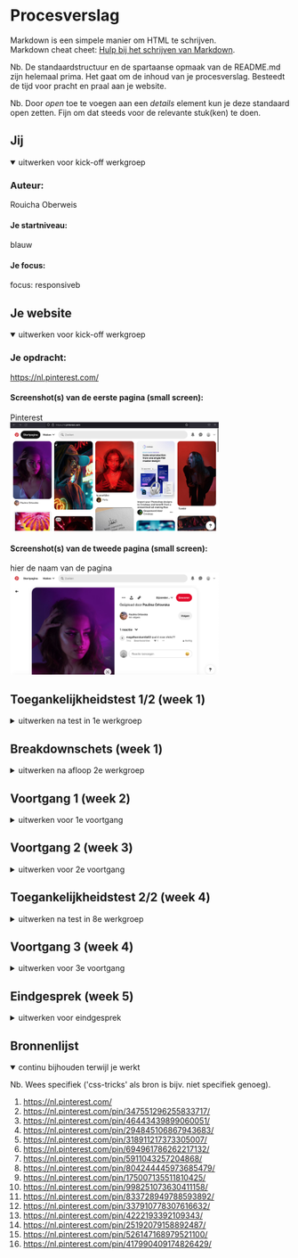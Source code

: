 # Procesverslag
Markdown is een simpele manier om HTML te schrijven.  
Markdown cheat cheet: [Hulp bij het schrijven van Markdown](https://github.com/adam-p/markdown-here/wiki/Markdown-Cheatsheet).

Nb. De standaardstructuur en de spartaanse opmaak van de README.md zijn helemaal prima. Het gaat om de inhoud van je procesverslag. Besteedt de tijd voor pracht en praal aan je website.

Nb. Door *open* toe te voegen aan een *details* element kun je deze standaard open zetten. Fijn om dat steeds voor de relevante stuk(ken) te doen.





## Jij

<details open>
  <summary>uitwerken voor kick-off werkgroep</summary>

  ### Auteur:
  Rouicha Oberweis

  #### Je startniveau:
  blauw

  #### Je focus:
  focus: responsiveb
 
</details>





## Je website

<details open>
  <summary>uitwerken voor kick-off werkgroep</summary>

  ### Je opdracht:
  https://nl.pinterest.com/

  #### Screenshot(s) van de eerste pagina (small screen): 
  Pinterest  
  <img src="/readmeimages/Pinterest_1.png" width="375px" alt="homepagina pinterest">

  #### Screenshot(s) van de tweede pagina (small screen):
  hier de naam van de pagina  
  <img src="readmeimages/Pinterest_2.png" width="375px" alt="detailpagina van pinterest">
 
</details>



## Toegankelijkheidstest 1/2 (week 1)

<details>
  <summary>uitwerken na test in 1e werkgroep</summary>

  ### Bevindingen
  Bevindingen screen reader:
  Tijdens het testen, merkte ik dat Pinterest de afbeeldingen op de startpagina als link beschreef en gaf geen uitleg over hoe de afbeelding eruit zag.
  Ook drukte ik perongeluk een keer te veel op tab. Het was voor mij niet duidelijk hoe ik nu terug zou kunnen navigeren.
  Je moet alle reacties nagaan met de screenreader om naar de gerelateerde afbleedingen te gaan. Dit kost veel tijd en geduld. Het zou makkelijker zijn als je de reacties open kon klikken als je daar geintresseerd in bent. Nu moet je alles nagaan, ondanks je daar geen interesse in hebt.
  De knoppen worden niet goed uitgelegd. Er staat alleen het woord knop en niet wat de knop doet.
  De volgorde van het oplezen van de content is niet van links naar rechts. Het begint in het midden en gaat dan naar links. Daarna leest het de informatie die links op de pagina staat.
  Het is moeilijk om voorbij de advertenties te navigeren, omdat die veel link knoppen hebben, waar je voorbij moet navigeren.
  Er wordt aangeven dat je op een link staat, maar niet waar de link naar lijdt.
  Het geeft 6w aan en niet letterlijk 6 weken. Dit kan nogal verwarrend overkomen.

  Bevindingen met muis/toetsenbord:
  Met tab komt er een hele subtiele blauwe rand om de content/knoppen heen. Het is zo subtiel, dat het moeilijk is om het te volgen. Vooral wanneer het om de afbeeldingen gaat. Dat is het niet meer te volgen welke afbeelding geslecteerd is.
  Niet alle knoppen werken met Tab. 
  Geen logische volgorde om in te navigeren met Tab.
  Spatie heeft steeds een andere werking. Zodra je weet hoe dit werkt, werkt dit erg prettig.
  Wanneer je over de knoppen heen hovert met je muis, geeft het aan wat de knop is. Dit vind ik erg goed en maakt het duidelijker. 
  Wanneer je over de content heen hovert, komen er verschillende opties te voor schijn. Klik je erop, dan kom je op de detailpagina van de afbeelding. Hier zie je de afbeelding groot, titel, en heel soms een kleine beschrijving.

  Bevindingen kleuren:
  Het viel me op dat de website er echt heel anders uitzag wanneer je contrast en pronotapie ging veranderen. Hierdoor realiseer ik me dat het contrast hoog moet zijn, zodat mensen die al weinig contrast zien, nog in ieder geval iets van contrast kunnen zien.

  #### Screenreader
  Hier korte omschrijving (met indien nodig afbeeldingen)
    <img src="readmeimages/screenshot-pagina-1.png" width="375px" alt="screenshot van bordpagina op pinterest. onduidelijke beschrijving over knop">
    <img src="readmeimages/screenshot-pagina-2.png" width="375px" alt="sreenshot van de startpagina van pinterest. onduidelijke beschrijving over knop. Niet duidelijk over welke knop het gaat">
    <img src="readmeimages/screenshot-pagina-3.png" width="375px" alt="screenshot van startpagina van pinterest. Screenreader geeft 15 onderdelen aan en niet een beschrijving van de afbeeldingen ">


  Met de screenreader navigeerde door de volledige pagina. Ik merkte dat dit anders ging dan verwacht.

  Tijdens het testen, merkte ik dat Pinterest de afbeeldingen op de startpagina als link beschreef en gaf geen uitleg over hoe de afbeelding eruit zag. Dit zou ik kunnen oplossen met een goede alt tekst. Soms hadden de knoppen een goede uitleg en soms werd het alleen als knop beschreven. Dit kan heel verwarrend zijn voor de gebruiker. Dit wil ik graag beter doen.

  Ook zou ik teksten volledig uitschrijven en geen afkortingen gebruiken, omdat dit nogal vaag kan zijn.

  #### Muis en Toetsenbord 
  Hier korte omschrijving (met indien nodig afbeeldingen)
    <img src="readmeimages/screenshot-pagina-4.png" width="375px" alt="screenshot van startpagina pinterest als je hovert over een afbeelding van de content">
    <img src="readmeimages/screenshot-pagina-5.png" width="375px" alt="sreenshot van een hover over de berichten knop">

  Lijst met je bevindingen die in de test naar voren kwamen:
  Ik merkte dat het lastig was om te zien welke content geselecteerd werd met tab. Daarom wil ik betere feedback geven. Dit kan al heel makkelijk door de rand iets dikker te maken, zodat het meer opvalt. Ook kan het met een fellere kleur.
  Met het toetsenbord navigeer je vooral naar de advertenties. Dit is juist niet wat je wilt als gebruiker. Ik zou mijn ontwerp gebruikersvriendelijker willen maken, door dit juist te vermijden.
  Net als bij Pinterest wil ik ook een kleine beschrijving plaatsen wanneer je over een knop hovert. 


  #### Motoriek (shocks, elastiekjes)
  Hier korte omschrijving (met indien nodig afbeeldingen):
  Helaas was ik ziek tijdens de les, dus ik kon niet bij het materiaal om deze opdracht te doen. Ik heb wel geprobeerd om met een elastiekje om mijn vingers te binden en dat de website door te nemen. Dit ging iets moeilijker met typen, maar het scrollen ging prima. Gelukkig hoef je bij Pinterest niet veel te typen. 
  Met concentratie problemen, was dit ook best lastig, maar op pinterest zitten gelukkig veel prikkels, waardoor je je aandacht er wel bij kan houden.

  #### Visueel (brillen, contrast, kleurenblind, dark/light). 
  De website van pinterest heeft geen dark modus. De app variant daarentegen wel. Alleen de achtergrond veranderd van kleur. De afbeeldingen vullen 90% van de pagina op, dus de dark modus valt bij de app niet erg op.
  Belangrijk om contrast hoog te maken en rekening te houden met mensen die geen kleuren zien.

</details>



## Breakdownschets (week 1)

<details>
  <summary>uitwerken na afloop 2e werkgroep</summary>

  ### de hele pagina: 
  <img src="readmeimages/breakdownsheet-02.jpg" width="375px" alt="breakdown van de hele pagina van pinterest">

  ### dynamisch deel (bijv menu): 
  <img src="readmeimages/breakdownsheet-03.jpg" width="375px" alt="breakdown van een dynamisch deel">

</details>





## Voortgang 1 (week 2)

<details>
  <summary>uitwerken voor 1e voortgang</summary>
  
  <img src="readmeimages/Schermafbeelding 2022-12-04 om 14.11.29.png" width="375px" alt="screenshot van mijn html code van de index pagina">
  <img src="readmeimages/Schermafbeelding 2022-12-04 om 14.14.34.png" width="375px" alt="screenshot van mijn html code van de detail pagina">



  ### Stand van zaken
  hier dit ging goed & dit was lastig 


  ### Agenda voor meeting
  samen met je groepje opstellen
  Ik stelde voor om de tijd te verdelen door drieeën, zodat wij allemaal onze eigen dingen kunnen doen, zonder dat dat we iemand er doorheen gaat en jij je antwoord nog steeds niet hebt.

  | Rouicha        | Beau               | Ufuk         
  | ---            | ---                | ---          
  | bewaren knop & | geen vragen        | vragen hoe hij bepaalde 
  | JavaScript     |                    | elementen op één plek kon
  | onduidelijk    |                    |  zitten en responsive kon maken


  ### Verslag van meeting
  hier na afloop snel de uitkomsten van de meeting vastleggen

  - Ik heb javascript nodig om de tekst te veranderen in de html
  - de website is nog te simpel
  - Het is mogelijk om knoppen boven de afbeeldingen te zetten

</details>





## Voortgang 2 (week 3)

<details>
  <summary>uitwerken voor 2e voortgang</summary>

  ### Stand van zaken
  hier dit ging goed & dit was lastig (neem ook screenshots op van delen van je website en code)


  ### Agenda voor meeting
  samen met je groepje opstellen

  | Rouicha          | Beau               | Ufuk         
  | ---              | ---                | ---          
  | feedback vragen  | hoe hij semantisch | vragen hoe hij responsive kon maken  
  | Hoe nu verder?   | correct kan werken | + ingewikkelde code 
  | onduidelijk      | + hoe krijgt hij de| + ahref link hoeft geen p element
    wat ik moet doen |  tekst goed op een 
                         foto

  ### Verslag van meeting
  hier na afloop snel de uitkomsten van de meeting vastleggen

  - Op de detail pagina kan ik de toegankelijkheid verbeteren door de reacties uit in te kunnen klappen, door 'detail summary' te gebruiken.
  - Tweede pagina responsive maken
  - Bovenste gedeelte article, img, div, knoppen + titel + tekst. Onderste gedeelte section: titel img.
  - Tweede pagina > onderste gedeelte dezelfde manier stijlen zoals op de homepagina



</details>





## Toegankelijkheidstest 2/2 (week 4)

<details>
  <summary>uitwerken na test in 8e werkgroep</summary>

  ### Bevindingen
  Lijst met je bevindingen die in de test naar voren kwamen (geef ook aan wat er verbeterd is):
  Het viel me op dat ik overal een alt tekst heb neergezet, behalve bij de linkjes die naar een profiel zouden navigeren. De screenreader leest nu alleen de tekst op.

  Ik heb een duidelijke uitleg voor de meeste elementen, dit gaat goed.

  #### Screenreader
  Hier korte omschrijving (met indien nodig afbeeldingen):
  In de les gingen we onze website testen met screenreader. Hier kwam niet erg veel uit helaas, omdat ik deze testen tussen het ontwerpen door al deed.

  Lijst met je bevindingen die in de test naar voren kwamen (geef ook aan wat er verbeterd is):
  Het viel me op dat ik overal een alt tekst heb neergezet, behalve bij de linkjes die naar een profiel zouden navigeren. De screenreader leest nu alleen de tekst op.

  Hier een omschrijving van hoe het opgelost kan worden (met indien nodig afbeeldingen)
  Het is logisch dat er geen alt tekst staat, omdat daar geen alt tekst geplaats kan worden. Wat ik wel kan doen is een aria label gebruiken en hier een uitleg geven. De uitleg moet duidelijk zijn net als ik bij mijn anderen elementen op de website heb gedaan.
    <img src="readmeimages/Schermafbeelding 2022-12-07 om 14.10.46.png" width="375px" alt="screenshot van screenreader over de uitleg van een afbeelding">

  Knoppen met duidelijke beschrijving en niet een vage uitleg, zoals de orginiele pinterest website
  <img src="readmeimages/Schermafbeelding 2022-12-07 om 14.37.03.png" width="375px" alt="screenshot van screenreader die mijn alt tekst opleest over de camera knop"> 

  #### Muis en Toetsenbord 
  Hier korte omschrijving (met indien nodig afbeeldingen)
  Ik heb bij de meeste elementen op de website een focus state, maar alleen bij de zoekbalk heb ik nog geen goede focus state uitgewerkt. Dit kan ik nog even aanpassen. Ik zou dit kunnen doen door een betere lijn te ontwerpen en de 'normale' focus state uit te zetten.
  <img src="readmeimages/Schermafbeelding 2022-12-07 om 14.56.06.png" width="375px" alt="screenshot van focus state van zoekbalk"> 

  #### Motoriek (shocks, elastiekjes)
  Hier korte omschrijving (met indien nodig afbeeldingen)
  Ik heb een ballon omhoog gehouden. Dit leidde me erg af, maar was zeker goed te doen. Op mijn website heb je niet hele erge concentratie nodig en je kan gewoon verder waar je was gebleven. Ik maak geen gebruik van grote stukken tekst, dus met een lage concentratie is mijn website goed te doen.


  #### Visueel (brillen, contrast, kleurenblind, dark/light). 
  Hier korte omschrijving (met indien nodig afbeeldingen)
  Ik heb twee verschillende brillen op mijn website gebruikt. Een andere klasgenoot heeft ook even mijn website getest. De klasgenoot gaf aan dat hij de elementen, vormen ziet, maar de context niet begrijpt.
  Ik merkte zelf dat ik het goed kon zien, behalve de subtitels (link van profiel + profielfoto).
  <img src="readmeimages/Schermafbeelding 2022-12-12 om 20.22.52.png" width="375px" alt="foto van de drie billen waarmee mijn klasgenoot en ik gingen testen"> 

  <img src="readmeimages/Schermafbeelding 2022-12-12 om 20.24.03.png" width="375px" alt="foto mijn klasgenoot en ik terwijl we aan het testen zijn"> 
  Hier een omschrijving van hoe het opgelost kan worden (met indien nodig afbeeldingen)
  Ik zou de subtitels groter kunnen maken, maar dan valt dit wel meer op en het moet niet de te veel aandacht trekken, omdat het niet belangrijk is.

</details>





## Voortgang 3 (week 4)

<details>
  <summary>uitwerken voor 3e voortgang</summary>

  ### Stand van zaken
  hier dit ging goed & dit was lastig (neem ook screenshots op van delen van je website en code)


  ### Agenda voor meeting
  samen met je groepje opstellen
  
  | Rouicha                                                                 | Beau                | Ufuk         
  | ---                                                                     | ---                 | ---          
  | feedback vragen                                                         | knop animatie geven | feedback
  | hulp om hoe ik dezelfde stijl bij mijn andere html pagina kon krijgen   |                     | + ingewikkelde code 
 


  ### Verslag van meeting
  hier na afloop snel de uitkomsten van de meeting vastleggen

  - Ik liep nogal vast met mijn code. Ik wilde dezelfde css toepassen in mijn andere HTML, maar dit ging niet goed. Ymaro heeft me geholpen. Nu ging het wel goed en moest ik zelf nog even wat dingen aanpassen.
  - Helaas was er geen tijd om feedback te vragen, want het duurde al best lang

</details>





## Eindgesprek (week 5)

<details>
  <summary>uitwerken voor eindgesprek</summary>

  ### Je uitkomst - karakteristiek screenshots:
  <img src="readmeimages/dummy-plaatje.jpg" width="375px" alt="uitomst opdracht 1">


  ### Dit ging goed/Heb ik geleerd: 
  Wat heb ik geleerd:
  Ik heb geleerd dat je met CSS veel meer kan dat ik in eerste instatie dacht. Ik heb geleerd hoe ik een website responsive kan maken, meer manieren om geen divs/classes te gebruiken, semantisch correct te werken, animaties te maken en hoe ik het beste mijn website kan testen.

  Wat ging er goed:
  Ik vond de eerste opdrachten van het huiswerk, vaak goed gaan. De tweede lukte niet altijd. Ook vond ik het testen en vooronderzoek goed gaan. Ik bedoel hiermee dat ik echt keek naar wat de gebruiker nodig heeft en dat ik inclusief probeerde te ontwerpen.
  Ik heb ook geleerd om rustiger te blijven tijdens het coderen. Ik ervaarde iets minder irritaties, omdat ik nu wel weet dat coderen met ups en downs gaat. Ik probeer nu iets eerder aan de bel te trekken, voordat ik mijn laptop uit het raam wil gooien ;p

  <img src="readmeimages/Schermafbeelding 2022-12-12 om 20.46.40.png" width="375px" alt="screenshot 1 van gemaakte Codepen opdrachten"> 


  ### Dit was lastig/Is niet gelukt:
  Korte omschrijving met plaatjes
  Opdracht twee van huiswerkopdrachten. Dit ging vaak niet goed. Ook ging het toepassen van de theorie in het begin niet zo vlot. Met wat hulp, ging dit weer goed.
  <img src="readmeimages/Schermafbeelding 2022-12-12 om 20.46.28.png" width="375px" alt="screenshot 2 van gemaakte Codepen opdrachten"> 
</details>




## Bronnenlijst

<details open>
  <summary>continu bijhouden terwijl je werkt</summary>

  Nb. Wees specifiek ('css-tricks' als bron is bijv. niet specifiek genoeg).

  1. https://nl.pinterest.com/
  2. https://nl.pinterest.com/pin/347551296255833717/
  3. https://nl.pinterest.com/pin/46443439899060051/
  4. https://nl.pinterest.com/pin/294845106867943683/
  5. https://nl.pinterest.com/pin/318911217373305007/
  6. https://nl.pinterest.com/pin/694961786262217132/
  7. https://nl.pinterest.com/pin/5911043257204868/
  8. https://nl.pinterest.com/pin/804244445973685479/
  9. https://nl.pinterest.com/pin/175007135511810425/
 10. https://nl.pinterest.com/pin/998251073630411158/
 11. https://nl.pinterest.com/pin/833728949788593892/
 12. https://nl.pinterest.com/pin/337910778307616632/
 13. https://nl.pinterest.com/pin/4222193392109343/
 14. https://nl.pinterest.com/pin/25192079158892487/
 15. https://nl.pinterest.com/pin/526147168979521100/
 16. https://nl.pinterest.com/pin/417990409174826429/
 
</details>